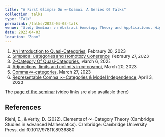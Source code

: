 ```yaml
---
title: "A First Glimpse On ∞-Cosmoi. A Series Of Talks"
collection: talks
type: "Talk"
permalink: /talks/2023-04-03-talk
venue: "Study Seminar on Abstract Homotopy Theory and Applications, Higher School of Economics, Independent University of Moscow"
date: 2023-04-03
location: "Zoom"
---
```



1. [An Introduction to Quasi-Categories](https://magisterlud.github.io/files/the_seminar/quasi_categories.pdf), Febraury 20, 2023    
2. [Simplicial Categories and Homotopy Coherence](https://magisterlud.github.io/files/the_seminar/homotopy_coherence.pdf), Febraury 27, 2023    
3. [2-Category Of Quasi-Categories](https://magisterlud.github.io/files/the_seminar/2_cat_qcat_intro.pdf), March 6, 2023  
4. [Adjunctions, limits and colimits in $\infty$-cosmoi](https://magisterlud.github.io/files/the_seminar/adjunctions_limits_colimits.pdf), March 20, 2023  
5. [Comma $\infty$-categories](https://magisterlud.github.io/files/the_seminar/comma_infinity_category.pdf), March 27, 2023  
6. [Representable Comma $\infty$-Categories & Model Independence](https://magisterlud.github.io/files/the_seminar/model_independence.pdf), April 3, 2023
   
The [page of the seminar](https://researchseminars.org/seminar/HomotopyTheoryAndApps) (video links are also available there)  

## References

Riehl, E., & Verity, D. (2022). Elements of ∞-Category Theory (Cambridge Studies in Advanced Mathematics). Cambridge: Cambridge University Press. doi:10.1017/9781108936880
